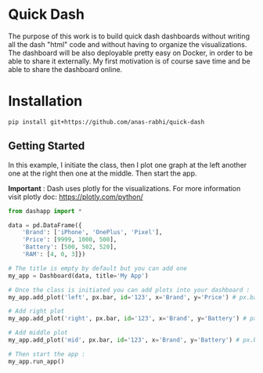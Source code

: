 # Quick Dash 

The purpose of this work is to build quick dash dashboards
without writing all the dash "html" code and without having
to organize the visualizations. 
The dashboard will be also deployable
pretty easy on Docker, in order to be able to share it externally.
My first motivation is of course save time and be able to 
share the dashboard online.


# Installation

```shell
pip install git+https://github.com/anas-rabhi/quick-dash
```
## Getting Started

In this example, I initiate the class, then I plot one graph at the left 
another one at the right then one at the middle. Then start the app.

**Important** : Dash uses plotly for the visualizations. For more information 
visit plotly doc: https://plotly.com/python/

```python
from dashapp import *

data = pd.DataFrame({
    'Brand': ['iPhone', 'OnePlus', 'Pixel'],
    'Price': [9999, 1000, 500],
    'Battery': [500, 502, 520],
    'RAM': [4, 0, 3]})

# The title is empty by default but you can add one
my_app = Dashboard(data, title='My App')

# Once the class is initiated you can add plots into your dashboard :
my_app.add_plot('left', px.bar, id='123', x='Brand', y='Price') # px.bar is the barplot from plotly.

# Add right plot
my_app.add_plot('right', px.bar, id='123', x='Brand', y='Battery') # px.bar is the barplot from plotly.

# Add middle plot
my_app.add_plot('mid', px.bar, id='123', x='Brand', y='Battery') # px.bar is the barplot from plotly.

# Then start the app :
my_app.run_app()

```


